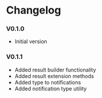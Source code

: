 # Changelog

### V0.1.0

+ Initial version

### V0.1.1

+ Added result builder functionality
+ Added result extension methods
+ Added type to notifications
+ Added notification type utility